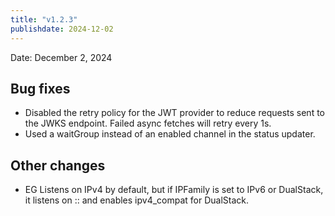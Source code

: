 ```yaml
---
title: "v1.2.3"
publishdate: 2024-12-02
---
```


Date: December 2, 2024

## Bug fixes
- Disabled the retry policy for the JWT provider to reduce requests sent to the JWKS endpoint. Failed async fetches will retry every 1s.
- Used a waitGroup instead of an enabled channel in the status updater.

## Other changes
- EG Listens on IPv4 by default, but if IPFamily is set to IPv6 or DualStack, it listens on :: and enables ipv4_compat for DualStack.

